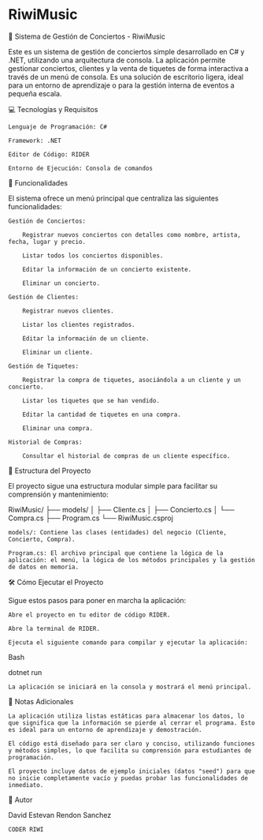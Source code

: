# RiwiMusic

🎵 Sistema de Gestión de Conciertos - RiwiMusic

Este es un sistema de gestión de conciertos simple desarrollado en C# y .NET, utilizando una arquitectura de consola. La aplicación permite gestionar conciertos, clientes y la venta de tiquetes de forma interactiva a través de un menú de consola. Es una solución de escritorio ligera, ideal para un entorno de aprendizaje o para la gestión interna de eventos a pequeña escala.

💻 Tecnologías y Requisitos

    Lenguaje de Programación: C#

    Framework: .NET

    Editor de Código: RIDER

    Entorno de Ejecución: Consola de comandos

🚀 Funcionalidades

El sistema ofrece un menú principal que centraliza las siguientes funcionalidades:

    Gestión de Conciertos:

        Registrar nuevos conciertos con detalles como nombre, artista, fecha, lugar y precio.

        Listar todos los conciertos disponibles.

        Editar la información de un concierto existente.

        Eliminar un concierto.

    Gestión de Clientes:

        Registrar nuevos clientes.

        Listar los clientes registrados.

        Editar la información de un cliente.

        Eliminar un cliente.

    Gestión de Tiquetes:

        Registrar la compra de tiquetes, asociándola a un cliente y un concierto.

        Listar los tiquetes que se han vendido.

        Editar la cantidad de tiquetes en una compra.

        Eliminar una compra.

    Historial de Compras:

        Consultar el historial de compras de un cliente específico.

📁 Estructura del Proyecto

El proyecto sigue una estructura modular simple para facilitar su comprensión y mantenimiento:

RiwiMusic/
├── models/
│   ├── Cliente.cs
│   ├── Concierto.cs
│   └── Compra.cs
├── Program.cs
└── RiwiMusic.csproj

    models/: Contiene las clases (entidades) del negocio (Cliente, Concierto, Compra).

    Program.cs: El archivo principal que contiene la lógica de la aplicación: el menú, la lógica de los métodos principales y la gestión de datos en memoria.

🛠️ Cómo Ejecutar el Proyecto

Sigue estos pasos para poner en marcha la aplicación:

    Abre el proyecto en tu editor de código RIDER.

    Abre la terminal de RIDER.

    Ejecuta el siguiente comando para compilar y ejecutar la aplicación:

Bash

dotnet run

    La aplicación se iniciará en la consola y mostrará el menú principal.

📝 Notas Adicionales

    La aplicación utiliza listas estáticas para almacenar los datos, lo que significa que la información se pierde al cerrar el programa. Esto es ideal para un entorno de aprendizaje y demostración.

    El código está diseñado para ser claro y conciso, utilizando funciones y métodos simples, lo que facilita su comprensión para estudiantes de programación.

    El proyecto incluye datos de ejemplo iniciales (datos "seed") para que no inicie completamente vacío y puedas probar las funcionalidades de inmediato.

👤 Autor

David Estevan Rendon Sanchez

    CODER RIWI

